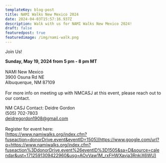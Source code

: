 ```yaml
---
templateKey: blog-post
title: NAMI Walks New Mexico 2024
date: 2024-04-03T15:57:16.937Z
description: Walk with us for NAMI Walks New Mexico 2024!
draft: false
featuredpost: true
featuredimage: /img/nami-walk.png
---
```

Join Us! 

**S﻿unday, May 19, 2024 from 5 pm - 8 pm MT**\
\
NAMI New Mexico\
3900 Osuna Rd NE\
Albuquerque, NM 87109\
\
For more info on meeting up with NMCASJ at this event, please reach out to our contact. 

NM CASJ Contact: Deidre Gordon\
(505) 702-7803\
[deidregordon1908@gmail.com](mailto:deidregordon1908@gmail.com)\
\
Register for event here:\
[https://www.namiwalks.org/index.cfm?fuseaction=donorDrive.event&eventID=1505](https://www.google.com/url?q=https://www.namiwalks.org/index.cfm?fuseaction%3DdonorDrive.event%26eventID%3D1505&sa=D&source=calendar&ust=1712591309422960&usg=AOvVaw1M_rxFHWXavja3RnkiX6WU)